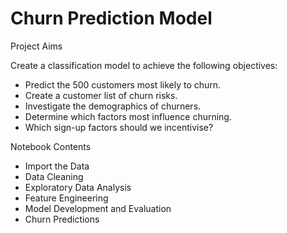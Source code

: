 # Churn Prediction Model

Project Aims

Create a classification model to achieve the following objectives:
<ul>
  <li>Predict the 500 customers most likely to churn.</li>
  <li>Create a customer list of churn risks.</li>
  <li>Investigate the demographics of churners.</li>
  <li>Determine which factors most influence churning.</li>
  <li>Which sign-up factors should we incentivise?</li>
</ul>

Notebook Contents
<ul>
  <li>Import the Data</li>
  <li>Data Cleaning</li>
  <li> Exploratory Data Analysis</li>
  <li>Feature Engineering</li>
  <li>Model Development and Evaluation</li>
  <li>Churn Predictions</li>
</ul>
